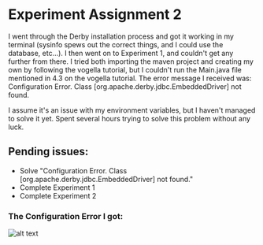 # Experiment Assignment 2 #
I went through the Derby installation process and got it working in my terminal (sysinfo spews out the correct things, and I could use the database, etc...).
I then went on to Experiment 1, and couldn't get any further from there.
I tried both importing the maven project and creating my own by following the vogella tutorial, but I couldn't run the Main.java file mentioned in 4.3 on the vogella tutorial. 
The error message I received was:
Configuration Error. Class [org.apache.derby.jdbc.EmbeddedDriver] not found.

I assume it's an issue with my environment variables, but I haven't managed to solve it yet. Spent several hours trying to solve this problem without any luck.

## Pending issues: ##
* Solve "Configuration Error. Class [org.apache.derby.jdbc.EmbeddedDriver] not found."
* Complete Experiment 1
* Complete Experiment 2

### The Configuration Error I got: ###
![alt text](https://github.com/nip009/DAT250-ExpAssignments/blob/master/main.PNG)
